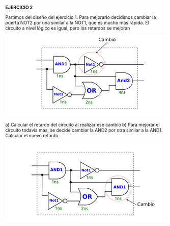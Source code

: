 **EJERCICIO 2**

Partimos del diseño del ejercicio 1. Para mejorarlo decidimos cambiar la puerta NOT2 por una similar a la NOT1, que es mucho más rápida. El circuito a nivel lógico es igual, pero los retardos se mejoran

![Image text](https://github.com/yolandalillo/2021-2022-ASAII/blob/main/S06/images/ejercicio2.png)


   a) Calcular el retardo del circuito al realizar ese cambio
   b) Para mejorar el circuito todavía más, se decide cambiar la AND2 por otra similar a la AND1. Calcular el nuevo retardo
   
 ![Image text](https://github.com/yolandalillo/2021-2022-ASAII/blob/main/S06/images/ejercicio2.1.png)


